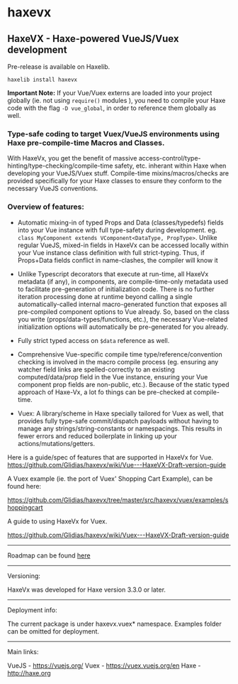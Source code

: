 # haxevx

## HaxeVX - Haxe-powered VueJS/Vuex development

Pre-release is available on Haxelib. 

	haxelib install haxevx
	
**Important Note:** If your Vue/Vuex externs are loaded into your project globally (ie. not using `require()` modules ), you need to compile your Haxe code with the flag `-D vue_global`, in order to reference them globally as well. 

### Type-safe coding to target Vuex/VueJS environments using Haxe pre-compile-time Macros and Classes.

With HaxeVx, you get the benefit of massive access-control/type-hinting/type-checking/compile-time safety, etc. inherant within Haxe when developing your VueJS/Vuex stuff. Compile-time mixins/macros/checks are provided specifically for your Haxe classes to ensure they conform to the necessary VueJS conventions.
	
### Overview of features:

- Automatic mixing-in of typed Props and Data (classes/typedefs) fields into your Vue instance with full type-safety during development. eg. `class MyComponent extends VComponent<DataType, PropType>`. Unlike regular VueJS, mixed-in fields in HaxeVx can be accessed locally within your Vue instance class definition with full strict-typing. Thus, if Props+Data fields conflict in name-clashes, the compiler will know it 

- Unlike Typescript decorators that execute at run-time, all HaxeVx metadata (if any), in components, are compile-time-only metadata  used to facilitate pre-generation of initialization code. There is no further iteration processing done at runtime beyond calling a single automatically-called internal macro-generated function that exposes all pre-compiled component options to Vue already. So, based on the class you write (props/data-types/functions, etc.), the necessary Vue-related initialization options will automatically be pre-generated for you already.

- Fully strict typed access on `$data` reference as well.

- Comprehensive Vue-specific compile time type/reference/convention checking is involved in the macro compile process (eg. ensuring any watcher field links are spelled-correctly to an existing computed/data/prop field in the Vue instance, ensuring your Vue component prop fields are non-public, etc.).  Because of the static typed approach of Haxe-Vx, a lot fo things can be pre-checked at compile-time.

- Vuex: A library/scheme in Haxe specially tailored for Vuex as well, that provides fully type-safe commit/dispatch payloads without having to manage any strings/string-constants or namespacings. This results in fewer errors and reduced boilerplate in linking up your actions/mutations/getters.


Here is a guide/spec of features that are supported in HaxeVx for Vue.
https://github.com/Glidias/haxevx/wiki/Vue---HaxeVX-Draft-version-guide
	
A Vuex example (ie. the port of Vuex' Shopping Cart Example), can be found here:
	
https://github.com/Glidias/haxevx/tree/master/src/haxevx/vuex/examples/shoppingcart
	
A guide to using HaxeVx for Vuex.

https://github.com/Glidias/haxevx/wiki/Vuex---HaxeVX-Draft-version-guide
	
____________

Roadmap can be found [here](https://github.com/Glidias/haxevx/issues/2)
	
_______

Versioning:
	
HaxeVx was developed for Haxe version 3.3.0 or later.

_____

Deployment info:
	
The current package is under haxevx.vuex* namespace. Examples folder can be omitted for deployment.

______

Main links:

VueJS - https://vuejs.org/
Vuex - https://vuex.vuejs.org/en
Haxe - http://haxe.org
